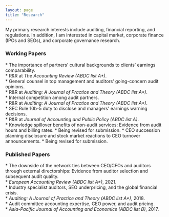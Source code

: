 ```yaml
---
layout: page
title: "Research"
---
```


My primary research interests include auditing, financial reporting, and regulations. In addition, I am interested in capital market, corporate finance (IPOs and SEOs), and corporate governance research.
<br>

<H3>Working Papers</H3>
* The importance of partners’ cultural backgrounds to clients’ earnings comparability. <br>
    * R&R at <em>The Accounting Review  (ABDC list A*)</em>. <br>
* General counsel in top management and auditors’ going-concern audit opinions. <br>
    * R&R at <em>Auditing: A Journal of Practice and Theory (ABDC list A*)</em>. <br>
* Internal competition among audit partners. <br>
    * R&R at <em>Auditing: A Journal of Practice and Theory (ABDC list A*)</em>. <br>
* SEC Rule 10b-5 duty to disclose and managers' earnings warning decisions. <br>
    * R&R at <em>Journal of Accounting and Public Policy (ABDC list A)</em>. <br>
* Knowledge spillover benefits of non-audit services: Evidence from audit hours and billing rates.
    * Being revised for submission.
* CEO succession planning disclosure and stock market reactions to CEO turnover announcements.
    * Being revised for submission.


<H3>Published Papers</H3>
* The downside of the network ties between CEO/CFOs and auditors through external directorships: Evidence from auditor selection and subsequent audit quality. <br>
    * <em>European Accounting Review (ABDC list A*)</em>, 2021. <br>
* Industry specialist auditors, SEO underpricing, and the global financial crisis. <br>
    * <em>Auditing: A Journal of Practice and Theory (ABDC list A*)</em>, 2018. <br>
* Audit committee accounting expertise, CEO power, and audit pricing. <br>
    * <em>Asia-Pacific Journal of Accounting and Economics (ABDC list B)</em>, 2017. <br>
